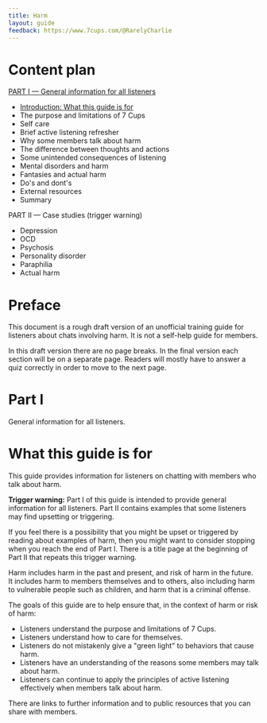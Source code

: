 ```yaml
---
title: Harm
layout: guide
feedback: https://www.7cups.com/@RarelyCharlie
---
```

# Content plan
[PART I — General information for all listeners](#part-i)
-	[Introduction: What this guide is for](#what-this-guide-is-for)
-	The purpose and limitations of 7 Cups
-	Self care
-	Brief active listening refresher
-	Why some members talk about harm
-	The difference between thoughts and actions
-	Some unintended consequences of listening
-	Mental disorders and harm
-	Fantasies and actual harm
-	Do's and dont's
-	External resources
-	Summary
	
PART II — Case studies (trigger warning)
-	Depression
-	OCD
-	Psychosis
-	Personality disorder
-	Paraphilia
-	Actual harm

# Preface
This document is a rough draft version of an unofficial training guide for listeners about chats involving harm. It is not a self-help guide for members.

In this draft version there are no page breaks. In the final version each section will be on a separate page. Readers will mostly have to answer a quiz correctly in order to move to the next page.

# Part I
General information for all listeners.

# What this guide is for
This guide provides information for listeners on chatting with members who talk about harm.

**Trigger warning:** Part I of this guide is intended to provide general information for all listeners. Part II contains examples that some listeners may find upsetting or triggering. 

If you feel there is a possibility that you might be upset or triggered by reading about examples of harm, then you might want to consider stopping when you reach the end of Part I. There is a title page at the beginning of Part II that repeats this trigger warning.

Harm includes harm in the past and present, and risk of harm in the future. It includes harm to members themselves and to others, also including harm to vulnerable people such as children, and harm that is a criminal offense.

The goals of this guide are to help ensure that, in the context of harm or risk of harm:
- Listeners understand the purpose and limitations of 7 Cups.
- Listeners understand how to care for themselves.
- Listeners do not mistakenly give a "green light" to behaviors that cause harm.
- Listeners have an understanding of the reasons some members may talk about harm.
- Listeners can continue to apply the principles of active listening effectively when members talk about harm.

There are links to further information and to public resources that you can share with members.
